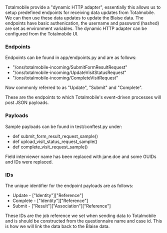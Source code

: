 Totalmobile provide a "dynamic HTTP adapter", essentially this allows us to setup predefined endpoints for receiving data updates from Totalmobile. We can then use these data updates to update the Blaise data. The endpoints have basic authenication, the username and password (hashed) are set as environment variables. The dynamic HTTP adapter can be configured from the Totalmobile UI.

### Endpoints 

Endpoints can be found in app/endpoints.py and are as follows:

* "/ons/totalmobile-incoming/SubmitFormResultRequest"
* "/ons/totalmobile-incoming/UpdateVisitStatusRequest"
* "/ons/totalmobile-incoming/CompleteVisitRequest"

Now commonly referred to as "Update", "Submit" and "Complete".

These are the endpoints to which Totalmobile's event-driven processes will post JSON payloads.

### Payloads

Sample payloads can be found in test/conftest.py under:

* def submit_form_result_request_sample()
* def upload_visit_status_request_sample()
* def complete_visit_request_sample()

Field interviewer name has been replaced with jane.doe and some GUIDs and IDs were replaced.

### IDs

The unique identifier for the endpoint payloads are as follows:

* Update - ["Identity"]["Reference"]
* Complete - ["Identity"]["Reference"]
* Submit - ["Result"]["Association"]["Reference"]

These IDs are the job reference we set when sending data to Totalmobile and is should be constructed from the questionnaire name and case id. This is how we will link the data back to the Blaise data.
